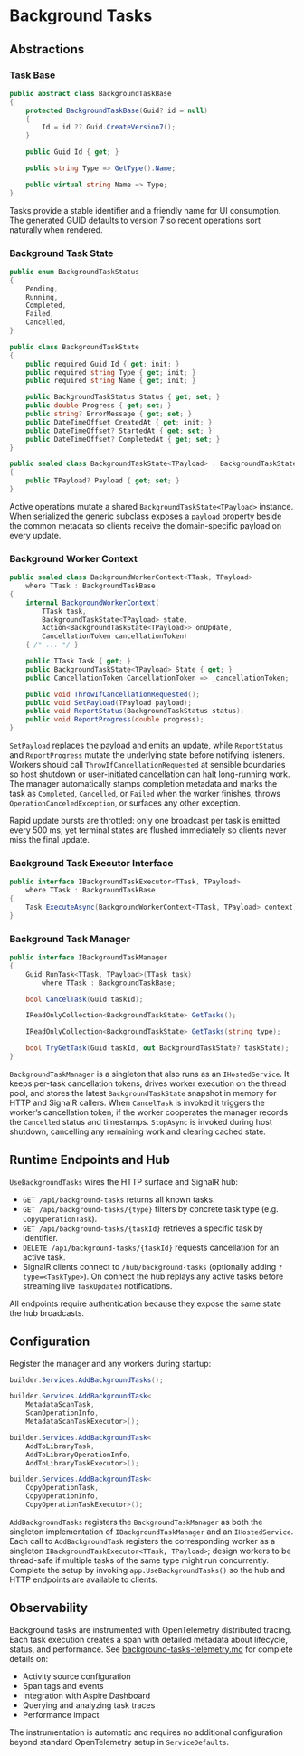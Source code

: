# Background Tasks

## Abstractions

### Task Base

```csharp
public abstract class BackgroundTaskBase
{
    protected BackgroundTaskBase(Guid? id = null)
    {
        Id = id ?? Guid.CreateVersion7();
    }

    public Guid Id { get; }

    public string Type => GetType().Name;

    public virtual string Name => Type;
}
```

Tasks provide a stable identifier and a friendly name for UI consumption. The generated GUID defaults to version 7 so recent operations sort naturally when rendered.

### Background Task State

```csharp
public enum BackgroundTaskStatus
{
    Pending,
    Running,
    Completed,
    Failed,
    Cancelled,
}

public class BackgroundTaskState
{
    public required Guid Id { get; init; }
    public required string Type { get; init; }
    public required string Name { get; init; }

    public BackgroundTaskStatus Status { get; set; }
    public double Progress { get; set; }
    public string? ErrorMessage { get; set; }
    public DateTimeOffset CreatedAt { get; init; }
    public DateTimeOffset? StartedAt { get; set; }
    public DateTimeOffset? CompletedAt { get; set; }
}

public sealed class BackgroundTaskState<TPayload> : BackgroundTaskState
{
    public TPayload? Payload { get; set; }
}
```

Active operations mutate a shared `BackgroundTaskState<TPayload>` instance. When serialized the generic subclass exposes a `payload` property beside the common metadata so clients receive the domain-specific payload on every update.

### Background Worker Context

```csharp
public sealed class BackgroundWorkerContext<TTask, TPayload>
    where TTask : BackgroundTaskBase
{
    internal BackgroundWorkerContext(
        TTask task,
        BackgroundTaskState<TPayload> state,
        Action<BackgroundTaskState<TPayload>> onUpdate,
        CancellationToken cancellationToken)
    { /* ... */ }

    public TTask Task { get; }
    public BackgroundTaskState<TPayload> State { get; }
    public CancellationToken CancellationToken => _cancellationToken;

    public void ThrowIfCancellationRequested();
    public void SetPayload(TPayload payload);
    public void ReportStatus(BackgroundTaskStatus status);
    public void ReportProgress(double progress);
}
```

`SetPayload` replaces the payload and emits an update, while `ReportStatus` and `ReportProgress` mutate the underlying state before notifying listeners. Workers should call `ThrowIfCancellationRequested` at sensible boundaries so host shutdown or user-initiated cancellation can halt long-running work. The manager automatically stamps completion metadata and marks the task as `Completed`, `Cancelled`, or `Failed` when the worker finishes, throws `OperationCanceledException`, or surfaces any other exception.

Rapid update bursts are throttled: only one broadcast per task is emitted every 500 ms, yet terminal states are flushed immediately so clients never miss the final update.

### Background Task Executor Interface

```csharp
public interface IBackgroundTaskExecutor<TTask, TPayload>
    where TTask : BackgroundTaskBase
{
    Task ExecuteAsync(BackgroundWorkerContext<TTask, TPayload> context);
}
```

### Background Task Manager

```csharp
public interface IBackgroundTaskManager
{
    Guid RunTask<TTask, TPayload>(TTask task)
        where TTask : BackgroundTaskBase;

    bool CancelTask(Guid taskId);

    IReadOnlyCollection<BackgroundTaskState> GetTasks();

    IReadOnlyCollection<BackgroundTaskState> GetTasks(string type);

    bool TryGetTask(Guid taskId, out BackgroundTaskState? taskState);
}
```

`BackgroundTaskManager` is a singleton that also runs as an `IHostedService`. It keeps per-task cancellation tokens, drives worker execution on the thread pool, and stores the latest `BackgroundTaskState` snapshot in memory for HTTP and SignalR callers. When `CancelTask` is invoked it triggers the worker’s cancellation token; if the worker cooperates the manager records the `Cancelled` status and timestamps. `StopAsync` is invoked during host shutdown, cancelling any remaining work and clearing cached state.

## Runtime Endpoints and Hub

`UseBackgroundTasks` wires the HTTP surface and SignalR hub:

- `GET /api/background-tasks` returns all known tasks.
- `GET /api/background-tasks/{type}` filters by concrete task type (e.g. `CopyOperationTask`).
- `GET /api/background-tasks/{taskId}` retrieves a specific task by identifier.
- `DELETE /api/background-tasks/{taskId}` requests cancellation for an active task.
- SignalR clients connect to `/hub/background-tasks` (optionally adding `?type=<TaskType>`). On connect the hub replays any active tasks before streaming live `TaskUpdated` notifications.

All endpoints require authentication because they expose the same state the hub broadcasts.

## Configuration

Register the manager and any workers during startup:

```csharp
builder.Services.AddBackgroundTasks();

builder.Services.AddBackgroundTask<
    MetadataScanTask,
    ScanOperationInfo,
    MetadataScanTaskExecutor>();

builder.Services.AddBackgroundTask<
    AddToLibraryTask,
    AddToLibraryOperationInfo,
    AddToLibraryTaskExecutor>();

builder.Services.AddBackgroundTask<
    CopyOperationTask,
    CopyOperationInfo,
    CopyOperationTaskExecutor>();
```

`AddBackgroundTasks` registers the `BackgroundTaskManager` as both the singleton implementation of `IBackgroundTaskManager` and an `IHostedService`. Each call to `AddBackgroundTask` registers the corresponding worker as a singleton `IBackgroundTaskExecutor<TTask, TPayload>`; design workers to be thread-safe if multiple tasks of the same type might run concurrently. Complete the setup by invoking `app.UseBackgroundTasks()` so the hub and HTTP endpoints are available to clients.

## Observability

Background tasks are instrumented with OpenTelemetry distributed tracing. Each task execution creates a span with detailed metadata about lifecycle, status, and performance. See [background-tasks-telemetry.md](background-tasks-telemetry.md) for complete details on:

- Activity source configuration
- Span tags and events
- Integration with Aspire Dashboard
- Querying and analyzing task traces
- Performance impact

The instrumentation is automatic and requires no additional configuration beyond standard OpenTelemetry setup in `ServiceDefaults`.
